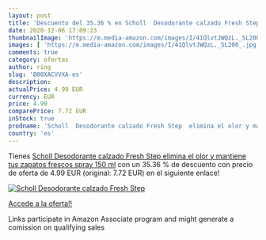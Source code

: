 ```yaml
---
layout: post
title: 'Descuento del 35.36 % en Scholl  Desodorante calzado Fresh Step  '
date: 2020-12-06 17:09:23
thumbnailImage: 'https://m.media-amazon.com/images/I/41QlvtJWQzL._SL200_.jpg'
images: [ 'https://m.media-amazon.com/images/I/41QlvtJWQzL._SL200_.jpg' ]
comments: true
category: ofertas
author: ring
slug: 'B00XACVVXA-es'
description:
actualPrice: 4.99 EUR
currency: EUR
price: 4.99
comparePrice: 7.72 EUR
inStock: true
prodname: 'Scholl  Desodorante calzado Fresh Step  elimina el olor y mantiene tus zapatos frescos  spray  150 ml'
country: 'es'
---
```


Tienes [Scholl  Desodorante calzado Fresh Step  elimina el olor y mantiene tus zapatos frescos  spray  150 ml](https://www.amazon.es/dp/B00XACVVXA/?tag=tolees-21) con un 35.36 % de descuento con precio de oferta de 4.99 EUR (original: 7.72 EUR) en el siguiente enlace!

[![Scholl  Desodorante calzado Fresh Step  ](https://m.media-amazon.com/images/I/41QlvtJWQzL._SL200_.jpg)](https://www.amazon.es/dp/B00XACVVXA/?tag=tolees-21)

[Accede a la oferta!!](https://www.amazon.es/dp/B00XACVVXA/?tag=tolees-21)

Links participate in Amazon Associate program and might generate a comission on qualifying sales


